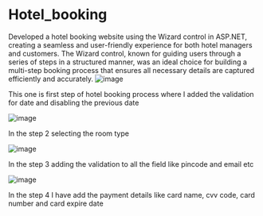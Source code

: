 # Hotel_booking

 Developed a hotel booking website using the Wizard control in ASP.NET, creating a seamless and user-friendly experience for both hotel managers and customers. The Wizard control, known for guiding users through a series of steps in a structured manner, was an ideal choice for building a multi-step booking process that ensures all necessary details are captured efficiently and accurately.
![image](https://github.com/user-attachments/assets/8d643b0d-6729-41a3-bbe6-2b6cfc57d527)
  
 This one is first step of hotel booking process where I added the validation for date and disabling the previous date

 ![image](https://github.com/user-attachments/assets/f42ccc2b-4495-4411-92c3-2eadf19df7e0)
 
 In the step 2 selecting the room type

![image](https://github.com/user-attachments/assets/033801ae-54ee-426e-b75a-716981dbfd93)
 
 In the step 3 adding the validation to all the field like pincode and email etc

![image](https://github.com/user-attachments/assets/786a9b7f-2a81-4ac5-887a-925b7caa0ac6)

 In the step 4 I have add the payment details like card name, cvv code, card number and card expire date  
